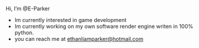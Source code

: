  Hi, I’m @E-Parker
- Im currently interested in game development
- Im currently working on my own software render engine writen in 100% python.
- you can reach me at ethanliamparker@hotmail.com
